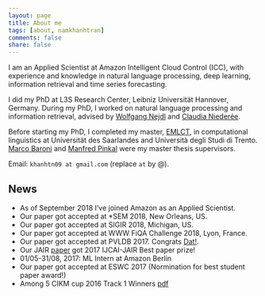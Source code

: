 ```yaml
---
layout: page
title: About me
tags: [about, namkhanhtran]
comments: false
share: false
---
```


I am an Applied Scientist at Amazon Intelligent Cloud Control (ICC), with experience and knowledge in natural language processing, deep learning, information retrieval and time series forecasting.

I did my PhD at L3S Research Center, Leibniz Universität Hannover, Germany. During my PhD, I worked on natural language processing and information retrieval, advised by [Wolfgang Nejdl](http://www.kbs.uni-hannover.de/~nejdl/) and [Claudia Niederée](https://www.l3s.de/en/node/86).

Before starting my PhD, I completed my master, [EMLCT](https://lct-master.org/), in computational linguistics at Universität des Saarlandes and Università degli Studi di Trento. [Marco Baroni](https://research.fb.com/people/baroni-marco/) and [Manfred Pinkal](http://www.coli.uni-saarland.de/~pinkal/en/page.php) were my master thesis supervisors.

Email: ```khanhtn09 at gmail.com``` (replace ```at``` by @).

## News
* As of September 2018 I’ve joined Amazon as an Applied Scientist.
* Our paper got accepted at *SEM 2018, New Orleans, US.
* Our paper got accepted at SIGIR 2018, Michigan, US.
* Our paper got accepted at WWW FiQA Challenge 2018, Lyon, France.
* Our paper got accepted at PVLDB 2017. Congrats [Dat!](https://people.mpi-inf.mpg.de/~datnb/).
* Our JAIR [paper](https://www.jair.org/media/4135/live-4135-7609-jair.pdf) got 2017 IJCAI-JAIR Best paper prize!
* 01/05-31/08, 2017: ML Intern at Amazon Berlin
* Our paper got accepted at ESWC 2017 (Normination for best student paper award!)
* Among 5 CIKM cup 2016 Track 1 Winners [pdf](https://arxiv.org/abs/1612.07117)





